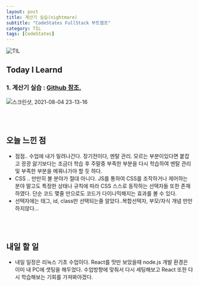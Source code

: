```yaml
---
layout: post
title: 계산기 실습(nightmare)
subtitle: "CodeStates FullStack 부트캠프"
category: TIL
tags: [CodeStates]
---
```


![TIL](https://user-images.githubusercontent.com/83164003/127775612-7464075f-89e7-478e-82ee-dc1c2710a125.jpeg)
## Today I Learnd
### 1. 계산기 실습 : <a href="https://github.com/JH8459/im-sprint-calculator" target="_blank">Github 참조.</a>

![스크린샷, 2021-08-04 23-13-16](https://user-images.githubusercontent.com/83164003/128197509-0d4eb176-88a6-4b30-bc89-5c1e6fe2ee54.png)


<br>
<br>

## 오늘 느낀 점
- 점점.. 수업에 내가 밀려나간다. 장기전이다, 멘탈 관리. 모르는 부분이있다면 붙잡고 끙끙 앓기보다는 조금더 학습 후 주말중 부족한 부분을 다시 학습하여 멘탈 관리 및 부족한 부분을 메꿔나가야 할 듯 하다.
- CSS .. 만만히 볼 분야가 절대 아니다. JS를 통하여 CSS를 조작하거나 제어하는 분야 말고도 특정한 상태나 규칙에 따라 CSS 스스로 동작하는 선택자들 또한 존재하였다. 단순 코드 몇줄 만으로도 코드가 다이나믹해지는 효과를 볼 수 있다. 
- 선택자에는 태그, id, class만 선택되는줄 알았다..복합선택자, 부모/자식 개념 만만하지않다...



<br>
<br>

## 내일 할 일
- 내일 일정은 리눅스 기초 수업이다. React를 맛만 보았을때 node.js 개발 환경은 이미 내 PC에 셋팅을 해두었다. 수업방향에 맞춰서 다시 세팅해보고 React 또한 다시 학습해보는 기회를 가져봐야겠다.
